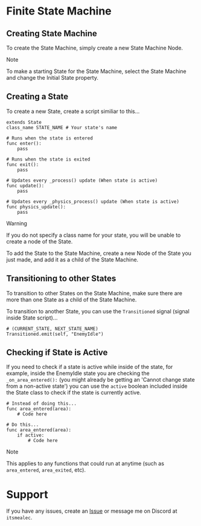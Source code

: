 # Finite State Machine

## Creating State Machine

To create the State Machine, simply create a new State Machine Node.

> [!NOTE]
> To make a starting State for the State Machine, select the State Machine and change the Initial State property.

## Creating a State

To create a new State, create a script similiar to this...

```gdscript
extends State
class_name STATE_NAME # Your state's name

# Runs when the state is entered
func enter():
    pass

# Runs when the state is exited
func exit():
    pass

# Updates every _process() update (When state is active)
func update():
    pass

# Updates every _physics_process() update (When state is active)
func physics_update():
    pass
```

> [!WARNING]
> If you do not specify a class name for your state, you will be unable to create a node of the State.

To add the State to the State Machine, create a new Node of the State you just made, and add it as a child of the State Machine.

## Transitioning to other States

To transition to other States on the State Machine, make sure there are more than one State as a child of the State Machine.

To transition to another State, you can use the `Transitioned` signal (signal inside State script)...

```gdscript
# (CURRENT_STATE, NEXT_STATE_NAME)
Transitioned.emit(self, "EnemyIdle")
```

## Checking if State is Active

If you need to check if a state is active while inside of the state, for example, inside the EnemyIdle state you are checking the `_on_area_entered():` (you might already be getting an 'Cannot change state from a non-active state') you can use the `active` boolean included inside the State class to check if the state is currently active.

```gdscript
# Instead of doing this...
func area_entered(area):
    # Code here

# Do this...
func area_entered(area):
    if active:
        # Code here
```

> [!NOTE]
> This applies to any functions that could run at anytime (such as `area_entered`, `area_exited`, etc).

# Support

If you have any issues, create an [Issue](https://github.com/AlecSouthward/State-Machine/issues/new) or message me on Discord at `itsmealec`.
